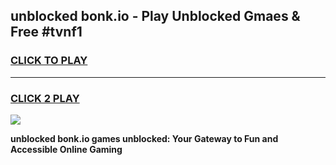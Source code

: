 
## unblocked bonk.io - Play Unblocked Gmaes & Free #tvnf1
<h3>
<a href="https://news.freeplayer.one?title=unblocked_bonk.io&ref=03M">CLICK TO PLAY</a></h3>
<hr>

<h3>
<a href="https://news.freeplayer.one?title=unblocked_bonk.io&ref=03M">CLICK 2 PLAY</a>
  
</h3>

<a href="https://news.freeplayer.one?title=unblocked_bonk.io&ref=03M"><img src="https://clearcache.store/games.png"></a>


**unblocked bonk.io games unblocked: Your Gateway to Fun and Accessible Online Gaming**
